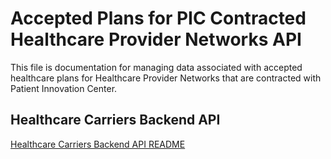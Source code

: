 # Accepted Plans for PIC Contracted Healthcare Provider Networks API

This file is documentation for managing data associated with accepted healthcare plans for Healthcare Provider Networks
that are contracted with Patient Innovation Center.


## Healthcare Carriers Backend API

[Healthcare Carriers Backend API README](Carriers_Backend_API.md)
